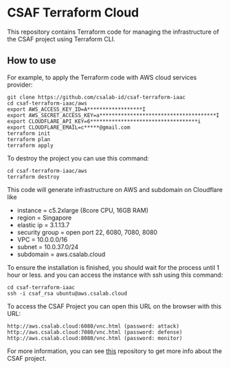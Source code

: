 # CSAF Terraform Cloud
This repository contains Terraform code for managing the infrastructure of the CSAF project using Terraform CLI.

## How to use
For example, to apply the Terraform code with AWS cloud services provider:

```
git clone https://github.com/csalab-id/csaf-terraform-iaac
cd csaf-terraform-iaac/aws
export AWS_ACCESS_KEY_ID=A******************I
export AWS_SECRET_ACCESS_KEY=a**************************************I
export CLOUDFLARE_API_KEY=6***********************************i
export CLOUDFLARE_EMAIL=c*****@gmail.com
terraform init
terraform plan
terraform apply
```

To destroy the project you can use this command:

```
cd csaf-terraform-iaac/aws
terraform destroy
```

This code will generate infrastructure on AWS and subdomain on Cloudflare like

- instance = c5.2xlarge (8core CPU, 16GB RAM)
- region = Singapore
- elastic ip = 3.1.13.7
- security group = open port 22, 6080, 7080, 8080
- VPC = 10.0.0.0/16
- subnet = 10.0.37.0/24
- subdomain = aws.csalab.cloud

To ensure the installation is finished, you should wait for the process until 1 hour or less.
and you can access the instance with ssh using this command:

```
cd csaf-terraform-iaac
ssh -i csaf_rsa ubuntu@aws.csalab.cloud
```

To access the CSAF Project you can open this URL on the browser with this URL:

```
http://aws.csalab.cloud:6080/vnc.html (password: attack)
http://aws.csalab.cloud:7080/vnc.html (password: defense)
http://aws.csalab.cloud:8080/vnc.html (password: monitor)
```

For more information, you can see [this](https://github.com/csalab-id/csaf-docker) repository to get more info about the CSAF project.